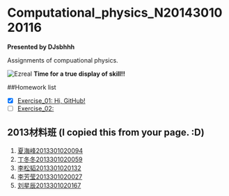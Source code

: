 # Computational_physics_N2014301020116

**Presented by DJsbhhh**

Assignments of compuational physics.

![Ezreal](http://bzpic.com/image/1920x1200/youxi/201509/23/5185385ca76.jpg)
**Time for a true display of skill!!**

##Homework list
- [x] [Exercise_01: Hi, GitHub!](https://github.com/djsbhhh/computational_physics_N2014301020116)
- [ ] [Exercise_02:]()

## 2013材料班 (I copied this from your page. :D)
1. [夏海峰2013301020094](https://github.com/supermanvista/Computional_Physics_2013301020094.git)
1. [丁冬冬2013301020059](https://github.com/Memorieddd/computationalphysics_N2013301020059)
1. [李松韬2013301020132](https://github.com/listentoo/computationalphysics_N2013301020132)
1. [李芳莹2013301020027](https://github.com/FangYingLi/computationalphysics_N2013301020027)
1. [刘星辰2013301020167](https://github.com/Xcliu)

